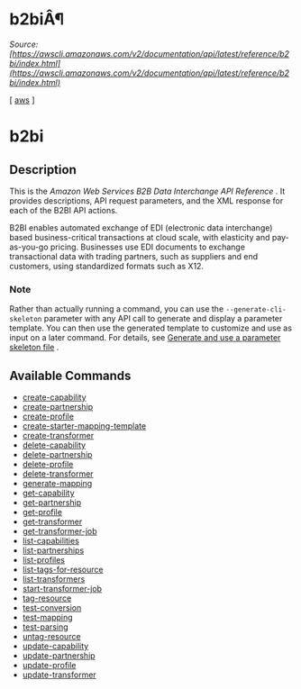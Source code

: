 # b2biÂ¶

*Source: [https://awscli.amazonaws.com/v2/documentation/api/latest/reference/b2bi/index.html](https://awscli.amazonaws.com/v2/documentation/api/latest/reference/b2bi/index.html)*

[ [aws](https://awscli.amazonaws.com/v2/documentation/api/latest/reference/index.html#cli-aws) ]

# b2bi

## Description

This is the *Amazon Web Services B2B Data Interchange API Reference* . It provides descriptions, API request parameters, and the XML response for each of the B2BI API actions.

B2BI enables automated exchange of EDI (electronic data interchange) based business-critical transactions at cloud scale, with elasticity and pay-as-you-go pricing. Businesses use EDI documents to exchange transactional data with trading partners, such as suppliers and end customers, using standardized formats such as X12.

### Note

Rather than actually running a command, you can use the `--generate-cli-skeleton` parameter with any API call to generate and display a parameter template. You can then use the generated template to customize and use as input on a later command. For details, see [Generate and use a parameter skeleton file](https://docs.aws.amazon.com/cli/latest/userguide/cli-usage-skeleton.html#cli-usage-skeleton-generate) .

## Available Commands

- [create-capability](https://awscli.amazonaws.com/v2/documentation/api/latest/reference/b2bi/create-capability.html)
- [create-partnership](https://awscli.amazonaws.com/v2/documentation/api/latest/reference/b2bi/create-partnership.html)
- [create-profile](https://awscli.amazonaws.com/v2/documentation/api/latest/reference/b2bi/create-profile.html)
- [create-starter-mapping-template](https://awscli.amazonaws.com/v2/documentation/api/latest/reference/b2bi/create-starter-mapping-template.html)
- [create-transformer](https://awscli.amazonaws.com/v2/documentation/api/latest/reference/b2bi/create-transformer.html)
- [delete-capability](https://awscli.amazonaws.com/v2/documentation/api/latest/reference/b2bi/delete-capability.html)
- [delete-partnership](https://awscli.amazonaws.com/v2/documentation/api/latest/reference/b2bi/delete-partnership.html)
- [delete-profile](https://awscli.amazonaws.com/v2/documentation/api/latest/reference/b2bi/delete-profile.html)
- [delete-transformer](https://awscli.amazonaws.com/v2/documentation/api/latest/reference/b2bi/delete-transformer.html)
- [generate-mapping](https://awscli.amazonaws.com/v2/documentation/api/latest/reference/b2bi/generate-mapping.html)
- [get-capability](https://awscli.amazonaws.com/v2/documentation/api/latest/reference/b2bi/get-capability.html)
- [get-partnership](https://awscli.amazonaws.com/v2/documentation/api/latest/reference/b2bi/get-partnership.html)
- [get-profile](https://awscli.amazonaws.com/v2/documentation/api/latest/reference/b2bi/get-profile.html)
- [get-transformer](https://awscli.amazonaws.com/v2/documentation/api/latest/reference/b2bi/get-transformer.html)
- [get-transformer-job](https://awscli.amazonaws.com/v2/documentation/api/latest/reference/b2bi/get-transformer-job.html)
- [list-capabilities](https://awscli.amazonaws.com/v2/documentation/api/latest/reference/b2bi/list-capabilities.html)
- [list-partnerships](https://awscli.amazonaws.com/v2/documentation/api/latest/reference/b2bi/list-partnerships.html)
- [list-profiles](https://awscli.amazonaws.com/v2/documentation/api/latest/reference/b2bi/list-profiles.html)
- [list-tags-for-resource](https://awscli.amazonaws.com/v2/documentation/api/latest/reference/b2bi/list-tags-for-resource.html)
- [list-transformers](https://awscli.amazonaws.com/v2/documentation/api/latest/reference/b2bi/list-transformers.html)
- [start-transformer-job](https://awscli.amazonaws.com/v2/documentation/api/latest/reference/b2bi/start-transformer-job.html)
- [tag-resource](https://awscli.amazonaws.com/v2/documentation/api/latest/reference/b2bi/tag-resource.html)
- [test-conversion](https://awscli.amazonaws.com/v2/documentation/api/latest/reference/b2bi/test-conversion.html)
- [test-mapping](https://awscli.amazonaws.com/v2/documentation/api/latest/reference/b2bi/test-mapping.html)
- [test-parsing](https://awscli.amazonaws.com/v2/documentation/api/latest/reference/b2bi/test-parsing.html)
- [untag-resource](https://awscli.amazonaws.com/v2/documentation/api/latest/reference/b2bi/untag-resource.html)
- [update-capability](https://awscli.amazonaws.com/v2/documentation/api/latest/reference/b2bi/update-capability.html)
- [update-partnership](https://awscli.amazonaws.com/v2/documentation/api/latest/reference/b2bi/update-partnership.html)
- [update-profile](https://awscli.amazonaws.com/v2/documentation/api/latest/reference/b2bi/update-profile.html)
- [update-transformer](https://awscli.amazonaws.com/v2/documentation/api/latest/reference/b2bi/update-transformer.html)